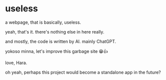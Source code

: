 # useless
a webpage, that is basically, useless.


yeah, that's it. there's nothing else in here really.

and mostly, the code is written by AI. mainly ChatGPT.

yokoso minna, let's improve this garbage site 😁👍

love, Hara.


oh yeah, perhaps this project would become a standalone app in the future?
